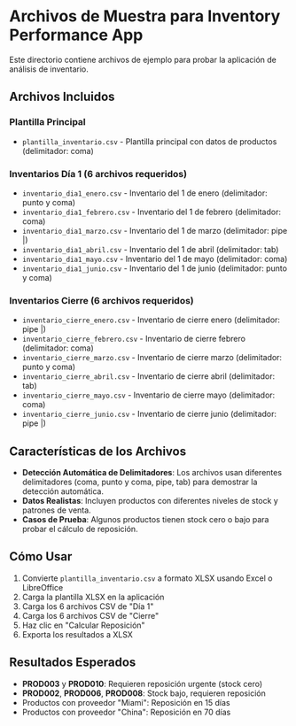# Archivos de Muestra para Inventory Performance App

Este directorio contiene archivos de ejemplo para probar la aplicación de análisis de inventario.

## Archivos Incluidos

### Plantilla Principal
- `plantilla_inventario.csv` - Plantilla principal con datos de productos (delimitador: coma)

### Inventarios Día 1 (6 archivos requeridos)
- `inventario_dia1_enero.csv` - Inventario del 1 de enero (delimitador: punto y coma)
- `inventario_dia1_febrero.csv` - Inventario del 1 de febrero (delimitador: coma)
- `inventario_dia1_marzo.csv` - Inventario del 1 de marzo (delimitador: pipe |)
- `inventario_dia1_abril.csv` - Inventario del 1 de abril (delimitador: tab)
- `inventario_dia1_mayo.csv` - Inventario del 1 de mayo (delimitador: coma)
- `inventario_dia1_junio.csv` - Inventario del 1 de junio (delimitador: punto y coma)

### Inventarios Cierre (6 archivos requeridos)
- `inventario_cierre_enero.csv` - Inventario de cierre enero (delimitador: pipe |)
- `inventario_cierre_febrero.csv` - Inventario de cierre febrero (delimitador: coma)
- `inventario_cierre_marzo.csv` - Inventario de cierre marzo (delimitador: punto y coma)
- `inventario_cierre_abril.csv` - Inventario de cierre abril (delimitador: tab)
- `inventario_cierre_mayo.csv` - Inventario de cierre mayo (delimitador: coma)
- `inventario_cierre_junio.csv` - Inventario de cierre junio (delimitador: pipe |)

## Características de los Archivos

- **Detección Automática de Delimitadores**: Los archivos usan diferentes delimitadores (coma, punto y coma, pipe, tab) para demostrar la detección automática.
- **Datos Realistas**: Incluyen productos con diferentes niveles de stock y patrones de venta.
- **Casos de Prueba**: Algunos productos tienen stock cero o bajo para probar el cálculo de reposición.

## Cómo Usar

1. Convierte `plantilla_inventario.csv` a formato XLSX usando Excel o LibreOffice
2. Carga la plantilla XLSX en la aplicación
3. Carga los 6 archivos CSV de "Día 1" 
4. Carga los 6 archivos CSV de "Cierre"
5. Haz clic en "Calcular Reposición"
6. Exporta los resultados a XLSX

## Resultados Esperados

- **PROD003** y **PROD010**: Requieren reposición urgente (stock cero)
- **PROD002**, **PROD006**, **PROD008**: Stock bajo, requieren reposición
- Productos con proveedor "Miami": Reposición en 15 días
- Productos con proveedor "China": Reposición en 70 días
